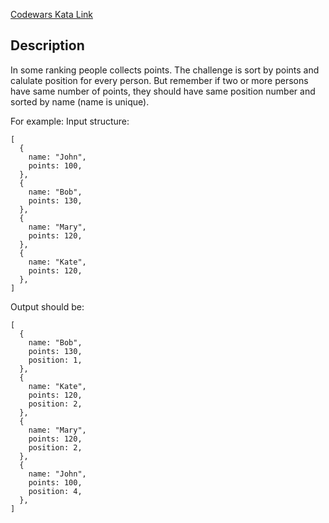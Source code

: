 [Codewars Kata Link](https://www.codewars.com/kata/5c784110bfe2ef660cb90369)

## Description

In some ranking people collects points. The challenge is sort by points and calulate position for every person. But remember if two or more persons have same number of points, they should have same position number and sorted by name (name is unique).

For example: Input structure:

```plaintext
[
  {
    name: "John",
    points: 100,
  },
  {
    name: "Bob",
    points: 130,
  },
  {
    name: "Mary",
    points: 120,
  },
  {
    name: "Kate",
    points: 120,
  },
]
```

Output should be:

```plaintext
[
  {
    name: "Bob",
    points: 130,
    position: 1,
  },
  {
    name: "Kate",
    points: 120,
    position: 2,
  },
  {
    name: "Mary",
    points: 120,
    position: 2,
  },
  {
    name: "John",
    points: 100,
    position: 4,
  },
]
```
